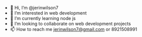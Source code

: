 - 👋 Hi, I’m @jerinwilson7
- 👀 I’m interested in web development
- 🌱 I’m currently learning node js
- 💞️ I’m looking to collaborate on web development projects
- 📫 How to reach me jerinwilson7@gmail.com or 8921508991

<!---
jerinwilson7/jerinwilson7 is a ✨ special ✨ repository because its `README.md` (this file) appears on your GitHub profile.
You can click the Preview link to take a look at your changes.
--->
